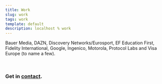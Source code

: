 ```yaml
---
title: Work
slug: work
tags: work
template: default
description: localhost % work
---
```


<span title="Absolute Radio, KISS, Magic, et al">Bauer Media</span>, DAZN, Discovery Networks/Eurosport, <span title="EF SET - English Test">EF Education First</span>, Fidelity International, <span title="via House of Greenland">Google</span>, <span title="via Monitise Create (now Etch)">Ingenico</span>, <span title="via Mobile 5">Motorola</span>, <span title="via Potato">Protocol Labs</span> and <span title="via Monitise Create (now Etch)">Visa Europe</span> (to name a few).

<br />

<h3>
  <span data-icon="peace">Get in <a href="mailto:leslie@localhost.international?subject=Let's work together&amp;body=I have a idea and a budget!">contact</a>.</span>
</h3>
